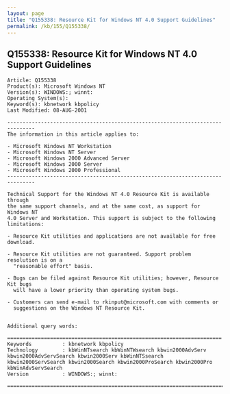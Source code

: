 ```yaml
---
layout: page
title: "Q155338: Resource Kit for Windows NT 4.0 Support Guidelines"
permalink: /kb/155/Q155338/
---
```


## Q155338: Resource Kit for Windows NT 4.0 Support Guidelines

	Article: Q155338
	Product(s): Microsoft Windows NT
	Version(s): WINDOWS:; winnt:
	Operating System(s): 
	Keyword(s): kbnetwork kbpolicy
	Last Modified: 08-AUG-2001
	
	-------------------------------------------------------------------------------
	The information in this article applies to:
	
	- Microsoft Windows NT Workstation 
	- Microsoft Windows NT Server 
	- Microsoft Windows 2000 Advanced Server 
	- Microsoft Windows 2000 Server 
	- Microsoft Windows 2000 Professional 
	-------------------------------------------------------------------------------
	
	Technical Support for the Windows NT 4.0 Resource Kit is available through
	the same support channels, and at the same cost, as support for Windows NT
	4.0 Server and Workstation. This support is subject to the following
	limitations:
	
	- Resource Kit utilities and applications are not available for free download.
	
	- Resource Kit utilities are not guaranteed. Support problem resolution is on a
	  "reasonable effort" basis.
	
	- Bugs can be filed against Resource Kit utilities; however, Resource Kit bugs
	  will have a lower priority than operating system bugs.
	
	- Customers can send e-mail to rkinput@microsoft.com with comments or
	  suggestions on the Windows NT Resource Kit.
	
	
	Additional query words:
	
	======================================================================
	Keywords          : kbnetwork kbpolicy 
	Technology        : kbWinNTsearch kbWinNTWsearch kbwin2000AdvServ kbwin2000AdvServSearch kbwin2000Serv kbWinNTSsearch kbwin2000ServSearch kbwin2000Search kbwin2000ProSearch kbwin2000Pro kbWinAdvServSearch
	Version           : WINDOWS:; winnt:
	
	=============================================================================
	
